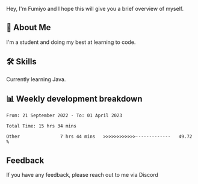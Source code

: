 
Hey, I'm Fumiyo and I hope this will give you a brief overview of myself.


## 🚀 About Me
I'm a student and doing my best at learning to code.


## 🛠 Skills

Currently learning Java.


## 📊 Weekly development breakdown
<!--START_SECTION:waka-->

```text
From: 21 September 2022 - To: 01 April 2023

Total Time: 15 hrs 34 mins

Other               7 hrs 44 mins   >>>>>>>>>>>>-------------   49.72 %
```

<!--END_SECTION:waka-->


## Feedback

If you have any feedback, please reach out to me via Discord
